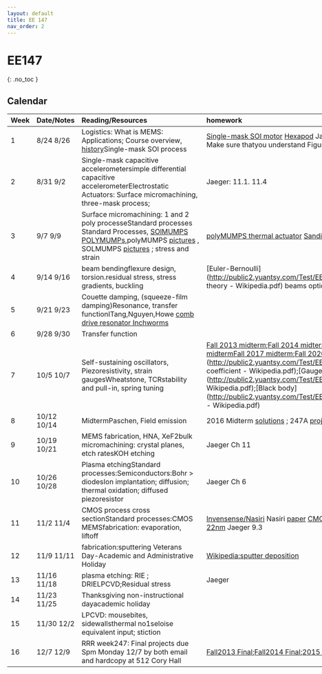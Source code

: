 ```yaml
---
layout: default
title: EE 147
nav_order: 2
---
```

# EE147

{: .no_toc }

## Calendar

<div class="code-example" markdown="1" style="width:1000px">

| Week |  Date/Notes   |               Reading/Resources              |homework|
|:-----|:---------------|:-------------------------|:-------------------|
| 1 | 8/24  8/26|Logistics: What is MEMS: Applications; Course overview, [history](http://public2.yuantsy.com/Test/EE147/week1/history.pdf)Single-mask SOl process|[Single-mask SOI motor]() [Hexapod]() Jaeger:skim chapter 1.and 2.1 2.4. Make sure thatyou understand Figures 2.{2,6, 7,9+11}||
| 2 | 8/31  9/2|Single-mask capacitive accelerometersimple differential capacitive accelerometerElectrostatic Actuators: Surface micromachining, three-mask process;|Jaeger: 11.1. 11.4||
| 3 | 9/7  9/9|Surface micromachining: 1 and 2 poly processeStandard processes Standard Processes, [SOlMUMPS](http://public2.yuantsy.com/Test/EE147/week3/SOIMUMPs.flow.ppt) [POLYMUMPs](http://public2.yuantsy.com/Test/EE147/week3/PolyMUMPs.flow.ppt),polyMUMPS [pictures](http://public2.yuantsy.com/Test/EE147/week3/pictures1.pptx) , SOLMUMPS [pictures](http://public2.yuantsy.com/Test/EE147/week3/pictures2.pptx) ; stress and strain|[polyMUMPS thermal actuator](http://public2.yuantsy.com/Test/EE147/week3) [Sandia motor videos]() [planar robot video]()||
| 4 | 9/14  9/16 |beam bendingflexure design, torsion.residual stress, stress gradients, buckling|[Euler-Bernoulli](http://public2.yuantsy.com/Test/EE147/week4/Euler–Bernoulli beam theory - Wikipedia.pdf) beams optional reading:[Silicon Failure](http://public2.yuantsy.com/Test/EE147/week4/SiliconFailureRitchie2003.pdf)||
| 5 | 9/21  9/23|Couette damping, (squeeze-film damping)Resonance, transfer functionⅠTang,Nguyen,Howe [comb drive resonator Inchworms](http://public2.yuantsy.com/Test/EE147/week5/InchwormYehHollar2005.pdf)||
| 6 | 9/28  9/30|Transfer function|||
| 7 | 10/5  10/7 |Self-sustaining oscillators, Piezoresistivity, strain gaugesWheatstone, TCRstability and pull-in, spring tuning|[Fall 2013 midterm](http://public2.yuantsy.com/Test/EE147/week7/13faMidtermv2.pdf);[Fall 2014 midterm](http://public2.yuantsy.com/Test/EE147/week7/14FaMidtermSolutions.pdf);[Fall 2015 midterm](http://public2.yuantsy.com/Test/EE147/week7/15FAmidterm-soln.pdf);[Fall 2016 midterm](http://public2.yuantsy.com/Test/EE147/week7/Midterm16FaSoln.pdf)[Fall 2017 midterm](http://public2.yuantsy.com/Test/EE147/week7/17faMidterm.pdf);[Fall 2020 midterm](http://public2.yuantsy.com/Test/EE147/week7/20faMidterm.pdf);[TCR](http://public2.yuantsy.com/Test/EE147/week7/Temperature coefficient - Wikipedia.pdf);[Gauge factor](http://public2.yuantsy.com/Test/EE147/week7/Gauge factor - Wikipedia.pdf);[Black body](http://public2.yuantsy.com/Test/EE147/week7/Black-body radiation - Wikipedia.pdf)|6.2 [Miller compensation figures](http://public2.yuantsy.com/Test/EE147/week7/MillerCompensation%20figures.pdf) 10.{1-6}|
| 8 | 10/12  10/14 |MidtermPaschen, Field emission|2016 Midterm [solutions](http://public2.yuantsy.com/Test/EE147/week8/solutions.pdf) ; 247A [project22](http://public2.yuantsy.com/Test/EE147/week8/project22.pdf)||
| 9 | 10/19  10/21 |MEMS fabrication, HNA, XeF2bulk micromachining: crystal planes, etch ratesKOH etching|Jaeger Ch 11| |
| 10 |10/26  10/28|Plasma etchingStandard processes:Semiconductors:Bohr > diodesIon implantation; diffusion; thermal oxidation; diffused piezoresistor|Jaeger Ch 6||
| 11 | 11/2  11/4|CMOS process cross sectionStandard processes:CMOS MEMSfabrication: evaporation, liftoff|[Invensense/Nasiri](http://public2.yuantsy.com/Test/EE147/week11/InvensenseNasiri.ppt) Nasiri [paper](http://public2.yuantsy.com/Test/EE147/week11/paper.pdf) [CMOS-MEMS](http://public2.yuantsy.com/Test/EE147/week11/) [Fedder2002](http://public2.yuantsy.com/Test/EE147/week11/Fedder2002.pdf) [Inte1 22nm](http://public2.yuantsy.com/Test/EE147/week11/Intel22nm.pdf) Jaeger 9.3||
| 12 | 11/9  11/11 |fabrication:sputtering Veterans Day-Academic and Administrative Holiday|[Wikipedia:sputter deposition](http://public2.yuantsy.com/Test/EE147/week12/Sputter%20deposition%20-%20Wikipedia.pdfSputter%20deposition%20-%20Wikipedia.pdf)||
| 13 | 11/16  11/18 |plasma etching: RIE ; DRIELPCVD;Residual stress|Jaeger|||
| 14 | 11/23  11/25 |Thanksgiving non-instructional dayacademic holiday|||
| 15 | 11/30  12/2|LPCVD: mousebites, sidewallsthermal no1seloise equivalent input; stiction|||
| 16 | 12/7  12/9|RRR week247: Final projects due Spm Monday 12/7 by both email and hardcopy at 512 Cory Hall|[Fall2013 Final](http://public2.yuantsy.com/Test/EE147/week16/13faFinal4.pdf);[Fall2014 Final](http://public2.yuantsy.com/Test/EE147/week16/14FaFinalSolutions.pdf);[2015 Final](http://public2.yuantsy.com/Test/EE147/week16/15faFinal2.pdf);[2016 Final](http://public2.yuantsy.com/Test/EE147/week16/16final.pdf);[2016 rubric](http://public2.yuantsy.com/Test/EE147/week16/16finalRubric.pdf);||